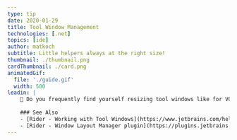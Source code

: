 ```yaml
---
type: tip
date: 2020-01-29
title: Tool Window Management
technologies: [.net]
topics: [ide]
author: matkoch
subtitle: Little helpers always at the right size!
thumbnail: ./thumbnail.png
cardThumbnail: ./card.png
animatedGif:
  file: './guide.gif'
  width: 500
leadin: |
    🤨 Do you frequently find yourself resizing tool windows like for VCS or the terminal? 🙆🏽‍♀️ We got you covered with the "Undock view mode" and "Maximize/restore tool window" shortcut 🤓 Try it now!️️
    
    ### See Also
    - [Rider - Working with Tool Windows](https://www.jetbrains.com/help/rider/Tool_Windows.html)
    - [Rider - Window Layout Manager plugin](https://plugins.jetbrains.com/plugin/13005-window-layout-manager)
---
```


